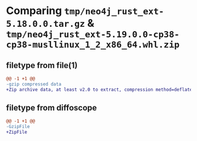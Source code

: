 # Comparing `tmp/neo4j_rust_ext-5.18.0.0.tar.gz` & `tmp/neo4j_rust_ext-5.19.0.0-cp38-cp38-musllinux_1_2_x86_64.whl.zip`

## filetype from file(1)

```diff
@@ -1 +1 @@
-gzip compressed data
+Zip archive data, at least v2.0 to extract, compression method=deflate
```

## filetype from diffoscope

```diff
@@ -1 +1 @@
-GzipFile
+ZipFile
```


